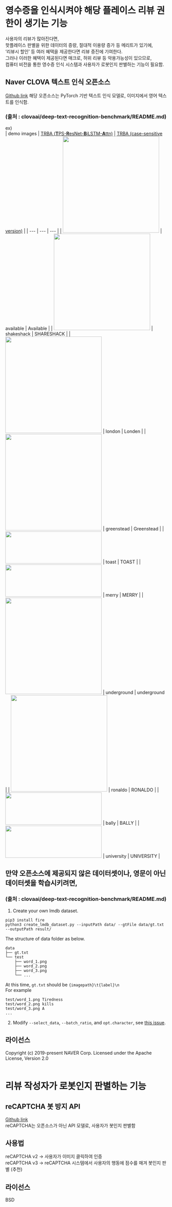 # 영수증을 인식시켜야 해당 플레이스 리뷰 권한이 생기는 기능

사용자의 리뷰가 많아진다면,<br>
핫플레이스 판별을 위한 데이터의 증량, 절대적 이용량 증가 등 메리트가 있기에,<br>
 ‘리뷰시 할인’ 등 여러 혜택을 제공한다면 리뷰 증진에 기여한다. <br>
그러나 이러한 혜택이 제공된다면 매크로, 허위 리뷰 등 악용가능성이 있으므로,<br>
컴퓨터 비전을 통한 영수증 인식 시스템과 사용자가 로봇인지 판별하는 기능이 필요함.<br>

## Naver CLOVA 텍스트 인식 오픈소스
[Github link](https://github.com/clovaai/deep-text-recognition-benchmark)
해당 오픈소스는 PyTorch 기반 텍스트 인식 모델로, 이미지에서 영어 텍스트를 인식함.<br>
### (출처 : clovaai/deep-text-recognition-benchmark/README.md)<br>

ex)<br>
| demo images | [TRBA (**T**PS-**R**esNet-**B**iLSTM-**A**ttn)](https://drive.google.com/open?id=1b59rXuGGmKne1AuHnkgDzoYgKeETNMv9) | [TRBA (case-sensitive version)](https://drive.google.com/open?id=1ajONZOgiG9pEYsQ-eBmgkVbMDuHgPCaY) |
| ---         |     ---      |          --- |
| <img src="./demo_image/demo_1.png" width="300">    |   available   |  Available   |
| <img src="./demo_image/demo_2.jpg" width="300">      |    shakeshack    |   SHARESHACK    |
| <img src="./demo_image/demo_3.png" width="300">  |   london   |  Londen   |
| <img src="./demo_image/demo_4.png" width="300">      |    greenstead    |   Greenstead    |
| <img src="./demo_image/demo_5.png" width="300" height="100">    |   toast   |  TOAST   |
| <img src="./demo_image/demo_6.png" width="300" height="100">      |    merry    |   MERRY    |
| <img src="./demo_image/demo_7.png" width="300">    |   underground   |   underground  |
| <img src="./demo_image/demo_8.jpg" width="300">      |    ronaldo    |    RONALDO   |
| <img src="./demo_image/demo_9.jpg" width="300" height="100">    |   bally   |   BALLY  |
| <img src="./demo_image/demo_10.jpg" width="300" height="100">      |    university    |   UNIVERSITY    |


## 만약 오픈소스에 제공되지 않은 데이터셋이나, 영문이 아닌 데이터셋을 학습시키려면,
### (출처 : clovaai/deep-text-recognition-benchmark/README.md)<br>
1. Create your own lmdb dataset.
```
pip3 install fire
python3 create_lmdb_dataset.py --inputPath data/ --gtFile data/gt.txt --outputPath result/
```
The structure of data folder as below.
```
data
├── gt.txt
└── test
    ├── word_1.png
    ├── word_2.png
    ├── word_3.png
    └── ...
```
At this time, `gt.txt` should be `{imagepath}\t{label}\n` <br>
For example
```
test/word_1.png Tiredness
test/word_2.png kills
test/word_3.png A
...
```
2. Modify `--select_data`, `--batch_ratio`, and `opt.character`, see [this issue](https://github.com/clovaai/deep-text-recognition-benchmark/issues/85).

## 라이선스
Copyright (c) 2019-present NAVER Corp.
Licensed under the Apache License, Version 2.0
<br>
<br>

# 리뷰 작성자가 로봇인지 판별하는 기능

## reCAPTCHA 봇 방지 API

[Github link](https://github.com/google/recaptcha)<br>
reCAPTCHA는 오픈소스가 아닌 API 모델로, 사용자가 봇인지 판별함<br>

## 사용법

reCAPTCHA v2 -> 사용자가 이미지 클릭하여 인증<br>
reCAPTCHA v3 -> reCAPTCHA 시스템에서 사용자의 행동에 점수를 매겨 봇인지 판별 (추천)<br>

## 라이선스
BSD 
